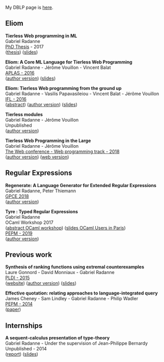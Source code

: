 
My DBLP page is [here][DBLP].

[DBLP]: http://dblp.uni-trier.de/pers/hd/r/Radanne:Gabriel

## Eliom

**Tierless Web programming in ML**  
Gabriel Radanne  
[PhD Thesis](phdthesis.html) - 2017  
([thesis](papers/phdthesis.pdf))
([slides](papers/talk_phdthesis.pdf))

**Eliom: A Core ML Language for Tierless Web Programming**  
Gabriel Radanne - Jérôme Vouillon - Vincent Balat  
[APLAS - 2016](http://soict.hust.edu.vn/~aplas2016/)  
([author version](https://hal.archives-ouvertes.fr/hal-01349774))
([slides](papers/eliom/talk_aplas.pdf))

**Eliom: Tierless Web programming from the ground up**  
Gabriel Radanne - Vasilis Papavasileiou - Vincent Balat - Jérôme Vouillon  
[IFL - 2016](https://dtai.cs.kuleuven.be/events/ifl2016/)  
([abstract](papers/eliom/ifl_abstract.pdf))
([author version](https://hal.archives-ouvertes.fr/hal-01407898))
([slides](https://hal.archives-ouvertes.fr/hal-01407898/file/slides.pdf))

**Tierless modules**  
Gabriel Radanne - Jérôme Vouillon  
Unpublished  
([author version](https://hal.archives-ouvertes.fr/hal-01485362))

**Tierless Web Programming in the Large**  
Gabriel Radanne - Jérôme Vouillon  
[The Web conference - Web programming track - 2018](https://www2018.thewebconf.org/)  
([author version](papers/eliom/web2018.pdf))
([web version](http://delivery.acm.org/10.1145/3190000/3185953/p681-radanne.html?ip=132.230.195.187&id=3185953&acc=OPENTOC&key=2BA2C432AB83DA15%2E4191B95BD496D1F1%2E4D4702B0C3E38B35%2E4DD68F0663C025AA&__acm__=1525446033_336a85ca56d736713a7dc47b3aa5df19#))

## Regular Expressions

**Regenerate: A Language Generator for Extended Regular Expressions**  
Gabriel Radanne, Peter Thiemann  
[GPCE 2018](https://conf.researchr.org/track/gpce-2018/gpce-2018)  
([author version](papers/regenerate/gpce18.pdf))  

**Tyre : Typed Regular Expressions**  
Gabriel Radanne  
OCaml Workshop 2017  
([abstract OCaml workshop](papers/tyre/abstract.pdf))
([slides OCaml Users in Paris](papers/tyre/talk_oups.pdf))  
[PEPM - 2019](https://popl19.sigplan.org/track/pepm-2019-papers)  
([author version](papers/tyre/tyre_paper.pdf))


## Previous work

**Synthesis of ranking functions using extremal counterexamples**  
Laure Gonnord - David Monniaux - Gabriel Radanne  
[PLDI - 2015](http://conf.researchr.org/home/pldi2015)  
([website](http://termite-analyser.github.io/))
([author version](https://hal.archives-ouvertes.fr/hal-01144622))
([slides](papers/termite_long.pdf))

**Effective quotation: relating approaches to language-integrated query**  
James Cheney - Sam Lindley - Gabriel Radanne - Philip Wadler  
[PEPM - 2014](http://www.program-transformation.org/PEPM14)  
([paper](http://homepages.inf.ed.ac.uk/slindley/papers/effquot.pdf))

## Internships

**A sequent-calculus presentation of type-theory**  
Gabriel Radanne - Under the supervision of Jean-Philippe Bernardy  
Unpublished - 2014  
([report](papers/seqstyle/report.pdf))
([slides](papers/seqstyle/talk.pdf))

